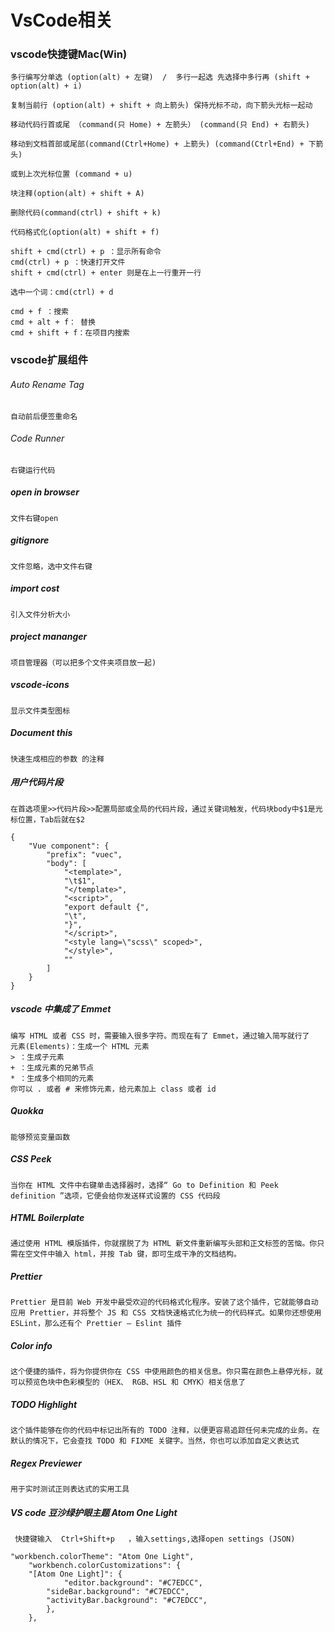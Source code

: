 # VsCode相关
### vscode快捷键Mac(Win)
	多行编写分单选 (option(alt) + 左键)  /  多行一起选 先选择中多行再 (shift + option(alt) + i)
	
	复制当前行 (option(alt) + shift + 向上箭头) 保持光标不动，向下箭头光标一起动
	
	移动代码行首或尾 （command(只 Home) + 左箭头） (command(只 End) + 右箭头)
	
	移动到文档首部或尾部(command(Ctrl+Home) + 上箭头) (command(Ctrl+End) + 下箭头)
	
	或到上次光标位置 (command + u)
	
	块注释(option(alt) + shift + A)
	
	删除代码(command(ctrl) + shift + k)
	
	代码格式化(option(alt) + shift + f)
	
	shift + cmd(ctrl) + p ：显示所有命令
	cmd(ctrl) + p ：快速打开文件
	shift + cmd(ctrl) + enter 则是在上一行重开一行
	
	选中一个词：cmd(ctrl) + d
	
	cmd + f ：搜索
	cmd + alt + f： 替换
	cmd + shift + f：在项目内搜索


	
### vscode扩展组件
###### Auto Rename Tag 
	自动前后便签重命名

###### Code Runner
	右键运行代码
	
##### open in browser
	文件右键open

##### gitignore
	文件忽略，选中文件右键
	
##### import cost
	引入文件分析大小
	
##### project mananger
	项目管理器（可以把多个文件夹项目放一起)
	
##### vscode-icons
	显示文件类型图标
	
##### Document this
	快速生成相应的参数 的注释
	
##### 用户代码片段
	在首选项里>>代码片段>>配置局部或全局的代码片段，通过关键词触发，代码块body中$1是光标位置，Tab后就在$2
```
{
    "Vue component": {
        "prefix": "vuec",
        "body": [
            "<template>",
            "\t$1",
            "</template>",
            "<script>",
            "export default {",
            "\t",
            "}",
            "</script>",
            "<style lang=\"scss\" scoped>",
            "</style>",
            ""
        ]
    }
}
```
	
##### vscode 中集成了 Emmet
	编写 HTML 或者 CSS 时，需要输入很多字符。而现在有了 Emmet，通过输入简写就行了 
	元素(Elements)：生成一个 HTML 元素
	> ：生成子元素
	+ ：生成元素的兄弟节点
	* ：生成多个相同的元素
	你可以 . 或者 # 来修饰元素，给元素加上 class 或者 id

##### Quokka
	能够预览变量函数
	
##### CSS Peek
	当你在 HTML 文件中右键单击选择器时，选择“ Go to Definition 和 Peek definition ”选项，它便会给你发送样式设置的 CSS 代码段
	
##### HTML Boilerplate
	通过使用 HTML 模版插件，你就摆脱了为 HTML 新文件重新编写头部和正文标签的苦恼。你只需在空文件中输入 html，并按 Tab 键，即可生成干净的文档结构。
	
##### Prettier
	Prettier 是目前 Web 开发中最受欢迎的代码格式化程序。安装了这个插件，它就能够自动应用 Prettier，并将整个 JS 和 CSS 文档快速格式化为统一的代码样式。如果你还想使用 ESLint，那么还有个 Prettier – Eslint 插件
	
##### Color info
	这个便捷的插件，将为你提供你在 CSS 中使用颜色的相关信息。你只需在颜色上悬停光标，就可以预览色块中色彩模型的（HEX、 RGB、HSL 和 CMYK）相关信息了
	
##### TODO Highlight
	这个插件能够在你的代码中标记出所有的 TODO 注释，以便更容易追踪任何未完成的业务。在默认的情况下，它会查找 TODO 和 FIXME 关键字。当然，你也可以添加自定义表达式
	
##### Regex Previewer
	用于实时测试正则表达式的实用工具

##### VS code 豆沙绿护眼主题 Atom One Light
	 快捷键输入  Ctrl+Shift+p   ，输入settings,选择open settings (JSON)
```
"workbench.colorTheme": "Atom One Light",
    "workbench.colorCustomizations": {
    "[Atom One Light]": {
            "editor.background": "#C7EDCC",   
        "sideBar.background": "#C7EDCC",
        "activityBar.background": "#C7EDCC",       
        },
    },
```

	